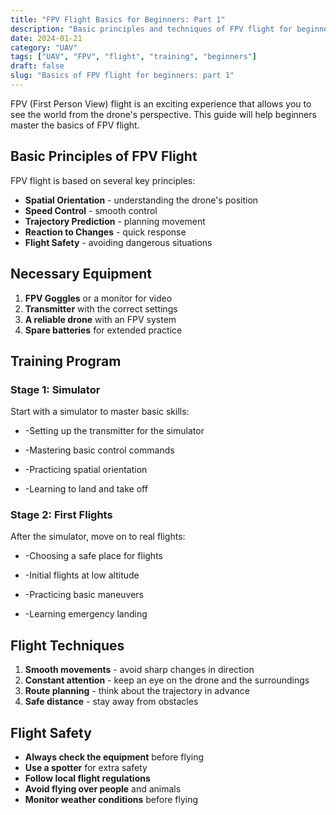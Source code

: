 ```yaml
---
title: "FPV Flight Basics for Beginners: Part 1"
description: "Basic principles and techniques of FPV flight for beginners"
date: 2024-01-21
category: "UAV"
tags: ["UAV", "FPV", "flight", "training", "beginners"]
draft: false
slug: "Basics of FPV flight for beginners: part 1"
---
```


FPV (First Person View) flight is an exciting experience that allows you to see the world from the drone's perspective. This guide will help beginners master the basics of FPV flight.

## Basic Principles of FPV Flight

FPV flight is based on several key principles:

- **Spatial Orientation** - understanding the drone's position
- **Speed Control** - smooth control
- **Trajectory Prediction** - planning movement
- **Reaction to Changes** - quick response
- **Flight Safety** - avoiding dangerous situations

## Necessary Equipment

1.  **FPV Goggles** or a monitor for video
2.  **Transmitter** with the correct settings
3.  **A reliable drone** with an FPV system
4.  **Spare batteries** for extended practice

## Training Program

### Stage 1: Simulator

Start with a simulator to master basic skills:

-   -Setting up the transmitter for the simulator

-   -Mastering basic control commands

-   -Practicing spatial orientation

-   -Learning to land and take off

### Stage 2: First Flights

After the simulator, move on to real flights:

-   -Choosing a safe place for flights

-   -Initial flights at low altitude

-   -Practicing basic maneuvers

-   -Learning emergency landing

## Flight Techniques

1.  **Smooth movements** - avoid sharp changes in direction
2.  **Constant attention** - keep an eye on the drone and the surroundings
3.  **Route planning** - think about the trajectory in advance
4.  **Safe distance** - stay away from obstacles

## Flight Safety

-   **Always check the equipment** before flying
-   **Use a spotter** for extra safety
-   **Follow local flight regulations**
-   **Avoid flying over people** and animals
-   **Monitor weather conditions** before flying
